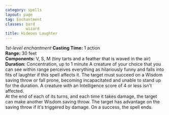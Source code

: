 ```yaml
---
category: spells
layout: page
tag: Enchantment
classes: bard
         wizard
title: Hideous Laughter 
---
```

_1st-level enchantment_ 
**Casting Time:** 1 action    
**Range:** 30 feet    
**Components:** V, S, M (tiny tarts and a feather that is waved in the air)    
**Duration:** Concentration, up to 1 minute 
A creature of your choice that you can see within range perceives everything as hilariously funny and falls into fits of laughter if this spell affects it. The target must succeed on a Wisdom saving throw or fall prone, becoming incapacitated and unable to stand up for the duration. A creature with an Intelligence score of 4 or less isn't affected.    
At the end of each of its turns, and each time it takes damage, the target can make another Wisdom saving throw. The target has advantage on the saving throw if it's triggered by damage. On a success, the spell ends. 